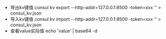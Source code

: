 - 导出kv键值
  consul kv export --http-addr=127.0.0.1:8500 -token=xxx '' > consul_kv.json
- 导入kv键值
  consul kv import --http-addr=127.0.0.1:8500 -token=xxx '' > consul_kv.json
- 查看value实际值
  echo 'value' | base64 -d
